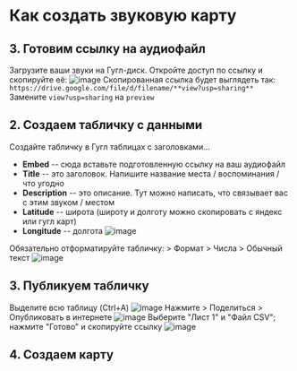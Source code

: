 # Как создать звуковую карту
## 3. Готовим ссылку на аудиофайл
Загрузите ваши звуки на Гугл-диск. Откройте доступ по ссылку и скопируйте её:
![image](https://github.com/user-attachments/assets/5fb7febf-e1e6-4412-b2ea-da78406b821b)
Скопированная ссылка будет выглядеть так: 
`https://drive.google.com/file/d/filename/**view?usp=sharing**`
Замените `view?usp=sharing` на `preview`

## 2. Создаем табличку с данными 
Создайте табличку в Гугл таблицах с заголовками...
* **Embed** -- сюда вставьте подготовленную ссылку на ваш аудиофайл
* **Title** -- это заголовок. Напишите название места / воспоминания / что угодно
* **Description** -- это описание. Тут можно написать, что связывает вас с этим звуком / местом
* **Latitude** -- широта (широту и долготу можно скопировать с яндекс или гугл карт)
* **Longitude** -- долгота
![image](https://github.com/user-attachments/assets/13d7a93c-8e43-4dbe-86de-1ae389cd4390)

Обязательно отформатируйте табличку: > Формат > Числа > Обычный текст
![image](https://github.com/user-attachments/assets/4d1e81f2-8ba0-4e7b-9a26-3c2a2dfaae28)

## 3. Публикуем табличку
Выделите всю таблицу (Ctrl+A)
![image](https://github.com/user-attachments/assets/2330c567-976b-450c-8237-1e3cc2c58686)
Нажмите > Поделиться > Опубликовать в интернете
![image](https://github.com/user-attachments/assets/71b8c4d3-0f5b-4bed-a938-c537f07d0bef)
Выберите "Лист 1" и "Файл CSV"; нажмите "Готово" и скопируйте ссылку 
![image](https://github.com/user-attachments/assets/b5c7566d-19fc-44ec-99a3-414af9681a2d)

## 4. Создаем карту

